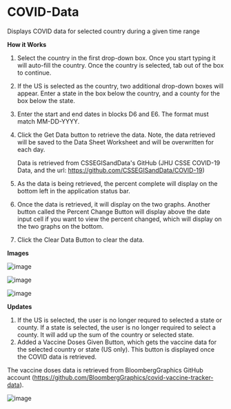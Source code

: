 # COVID-Data
Displays COVID data for selected country during a given time range


**How it Works**
1. Select the country in the first drop-down box. Once you start typing it will auto-fill the country. Once the country is selected, tab out of the box to continue.
2. If the US is selected as the country, two additional drop-down boxes will appear. Enter a state in the box below the country, and a county for the box below the state. 
3. Enter the start and end dates in blocks D6 and E6. The format must match MM-DD-YYYY.
4. Click the Get Data button to retrieve the data. Note, the data retrieved will be saved to the Data Sheet Worksheet and will be overwritten for each day. 
      
      Data is retrieved from CSSEGISandData's GitHub (JHU CSSE COVID-19 Data, and the url: https://github.com/CSSEGISandData/COVID-19)
      
5. As the data is being retrieved, the percent complete will display on the bottom left in the application status bar.
6. Once the data is retrieved, it will display on the two graphs. Another button called the Percent Change Button will display above the date input cell if you want to view the percent changed, which will display on the two graphs on the bottom. 
7. Click the Clear Data Button to clear the data. 


**Images**

![image](https://user-images.githubusercontent.com/96243400/146383773-3e177dca-641d-4299-9d7e-3077ccd640f7.png)


![image](https://user-images.githubusercontent.com/96243400/146385874-777c7b58-97cf-4116-bc37-87a8e36b73af.png)


![image](https://user-images.githubusercontent.com/96243400/146386665-8ea5ad51-2420-4303-a900-b30556711fb5.png)



**Updates**
1. If the US is selected, the user is no longer requred to selected a state or county. If a state is selected, the user is no longer required to select a county. It will add up the sum of the country or selected state.
2. Added a Vaccine Doses Given Button, which gets the vaccine data for the selected country or state (US only). This button is displayed once the COVID data is retrieved. 

The vaccine doses data is retrieved from BloombergGraphics GitHub account (https://github.com/BloombergGraphics/covid-vaccine-tracker-data). 

![image](https://user-images.githubusercontent.com/96243400/146611190-017d4b6a-e74b-4a73-811c-63d52179e497.png)

